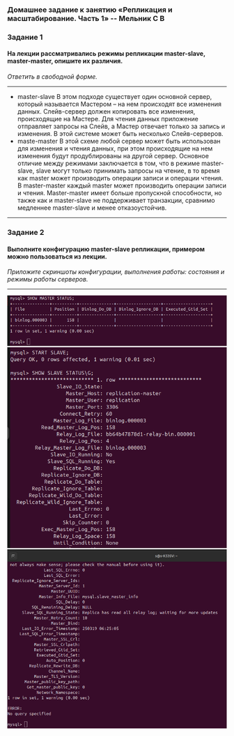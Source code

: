 ### Домашнее задание к занятию «Репликация и масштабирование. Часть 1» -- Мельник С В

### Задание 1

#### На лекции рассматривались режимы репликации master-slave, master-master, опишите их различия.

_Ответить в свободной форме._

---

- master-slave В этом подходе существует один основной сервер, который называется Мастером – на нем происходят все изменения данных. Слейв-сервер должен копировать все изменения, происходящие на Мастере. Для чтения данных приложение отправляет запросы на Слейв, а Мастер отвечает только за запись и изменения. В этой системе может быть несколько Слейв-серверов.
- maste-master В этой схеме любой сервер может быть использован для изменения и чтения данных, при этом происходящие на нем изменения будут продублированы на другой сервер. Основное отличие между режимами заключается в том, что в режиме master-slave, slave могут только принимать запросы на чтение, в то время как master может производить операции записи и операции чтения. В master-master каждый master может производить операции записи и чтения. Master-master имеет больше пропускной способности, но также как и master-slave не поддерживает транзакции, сравнимо медленнее master-slave и менее отказоустойчив.

---

### Задание 2

#### Выполните конфигурацию master-slave репликации, примером можно пользоваться из лекции.

_Приложите скриншоты конфигурации, выполнения работы: состояния и режимы работы серверов._

---

![alt text](https://github.com/DeluxWebSite/homework/blob/main/Снимок-экрана-от-2025-03-19-09-12-49.png)
![alt text](https://github.com/DeluxWebSite/homework/blob/main/Снимок-экрана-от-2025-03-19-09-26-29.png)
![alt text](https://github.com/DeluxWebSite/homework/blob/main/Снимок-экрана-от-2025-03-19-09-27-09.png)
